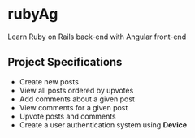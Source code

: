 # rubyAg
Learn Ruby on Rails back-end with Angular front-end

## Project Specifications
* Create new posts
* View all posts ordered by upvotes
* Add comments about a given post
* View comments for a given post
* Upvote posts and comments
* Create a user authentication system using **Device**
